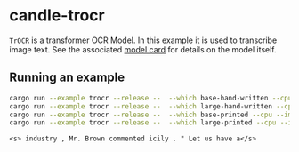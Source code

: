 # candle-trocr

`TrOCR` is a transformer OCR Model. In this example it is used to
transcribe image text. See the associated [model
card](https://huggingface.co/microsoft/trocr-base-printed) for details on
the model itself.

## Running an example

```bash
cargo run --example trocr --release --  --which base-hand-written --cpu --image candle-examples/examples/trocr/assets/trocr.png
cargo run --example trocr --release --  --which large-hand-written --cpu --image candle-examples/examples/trocr/assets/trocr.png
cargo run --example trocr --release --  --which base-printed --cpu --image candle-examples/examples/trocr/assets/printed-number.jpg
cargo run --example trocr --release --  --which large-printed --cpu --image candle-examples/examples/trocr/assets/printed-number.jpg
```

```
<s> industry , Mr. Brown commented icily . " Let us have a</s>
```
